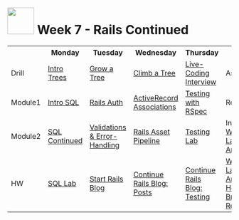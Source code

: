 # <img src="https://cloud.githubusercontent.com/assets/7833470/10899314/63829980-8188-11e5-8cdd-4ded5bcb6e36.png" height="60"> Week 7 - Rails Continued

<table>
  <tr>
    <th></th>
    <th>Monday</th>
    <th>Tuesday</th>
    <th>Wednesday</th>
    <th>Thursday</th>
    <th>Friday</th>
  </tr>
  <tr>
    <td>Drill</td>
    <td><a href="./day-01/drill/">Intro Trees</a></td>
    <td><a href="./day-02/drill/">Grow a Tree</a></td>
    <td><a href="./day-03/drill/">Climb a Tree</a></td>
    <td><a href="./day-04/drill/">Live-Coding Interview</a></td>
    <td>Assessment</td>
  </tr>
  <tr>
    <td>Module1</td>
    <td><a href="./day-01/module-01/">Intro SQL</a></td>
    <td><a href="./day-02/module-01/">Rails Auth</a></td>
    <td><a href="./day-03/module-01/">ActiveRecord Associations</a></td>
    <td><a href="./day-04/module-01/">Testing with RSpec</a></td>
    <td>Review</td>
  </tr>
  <tr>
    <td>Module2</td>
    <td><a href="./day-01/module-02/">SQL Continued</a></td>
    <td><a href="./day-02/module-02/">Validations &amp; Error-Handling</a></td>
    <td><a href="./day-03/module-02/">Rails Asset Pipeline</a></td>
    <td><a href="./day-04/module-02/">Testing Lab</a></td>
    <td>Intro <a href="https://github.com/sf-wdi-24/crud-anything" target="_blank">Weekend Lab (CRUD Anything)</a></td>
  </tr>
  <tr>
    <td>HW</td>
    <td><a href="https://github.com/sf-wdi-24/apartment-lab-sql" target="_blank">SQL Lab</a></td>
    <td><a href="https://github.com/sf-wdi-24/rails_blog_app" target="_blank">Start Rails Blog</a></td>
    <td><a href="https://github.com/sf-wdi-24/rails_blog_app_posts" target="_blank">Continue Rails Blog: Posts</a></td>
    <td><a href="https://github.com/sf-wdi-24/rails_blog_app_testing" target="_blank">Continue Rails Blog: Testing</a></td>
    <td>
      <a href="https://github.com/sf-wdi-24/crud-anything" target="_blank">Weekend Lab (CRUD Anything)</a>
      <a href="https://github.com/sf-wdi-24/holiday-break" target="_blank">Holiday Break Resources</a>
    </td>
  </tr>
</table>
